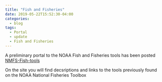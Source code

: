 ```yaml
---
title: "Fish and Fisheries"
date: 2019-05-22T15:52:30-04:00
categories:
  - blog
tags:
  - Portal
  - update
  - Fish and Fisheries
---
```


A preliminary portal to the NOAA Fish and Fisheries tools has been posted
[NMFS-Fish-tools](https://nmfs-fish-tools.github.io)

On the site you will find decsriptions and links to the tools previously found on the NOAA National Fisheries Toolbox



